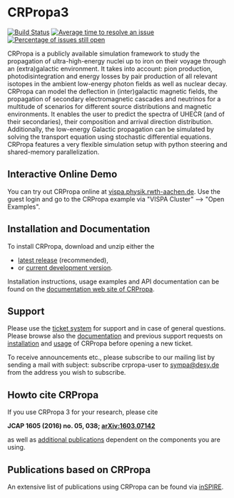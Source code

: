 CRPropa3
========

[![Build Status](https://travis-ci.org/CRPropa/CRPropa3.svg?branch=master)](https://travis-ci.org/CRPropa/CRPropa3)
[![Average time to resolve an issue](http://isitmaintained.com/badge/resolution/CRPropa/CRPropa3.svg)](http://isitmaintained.com/project/CRPropa/CRPropa3 "Average time to resolve an issue")
[![Percentage of issues still open](http://isitmaintained.com/badge/open/CRPropa/CRPropa3.svg)](http://isitmaintained.com/project/CRPropa/CRPropa3 "Percentage of issues still open")

CRPropa is a publicly available simulation framework to study the propagation
of ultra-high-energy nuclei up to iron on their voyage through an
(extra)galactic environment. It takes into account: pion production,
photodisintegration and energy losses by pair production of all relevant
isotopes in the ambient low-energy photon fields as well as nuclear decay.
CRPropa can model the deflection in (inter)galactic magnetic fields, the
propagation of secondary electromagnetic cascades and neutrinos for a multitude
of scenarios for different source distributions and magnetic environments. It
enables the user to predict the spectra of UHECR (and of their secondaries),
their composition and arrival direction distribution. Additionally, the
low-energy Galactic propagation can be simulated by solving the transport
equation using stochastic differential equations. CRPropa features a very
flexible simulation setup with python steering and shared-memory
parallelization.


## Interactive Online Demo
You can try out CRPropa online at [vispa.physik.rwth-aachen.de](https://vispa.physik.rwth-aachen.de/).
Use the guest login and go to the CRPropa example via "VISPA Cluster" --> "Open Examples".


## Installation and Documentation
To install CRPropa, download and unzip either the

* [latest release](https://github.com/CRPropa/CRPropa3/releases/latest) (recommended),
* or [current development version](https://github.com/CRPropa/CRPropa3).

Installation instructions, usage examples  and API documentation can be found on the [documentation web site of
CRPropa](http://crpropa.github.io/CRPropa3/).


## Support
Please use the [ticket system](https://github.com/CRPropa/CRPropa3/issues) for
support and in case of general questions. Please browse also the
[documentation](http://crpropa.github.io/CRPropa3/) and previous support requests on
[installation](https://github.com/CRPropa/CRPropa3/issues?utf8=%E2%9C%93&q=is%3Aissue+label%3Ainstallation+)
and
[usage](https://github.com/CRPropa/CRPropa3/issues?utf8=%E2%9C%93&q=label%3Ausage-question+)
of CRPropa before opening a new ticket.

To receive announcements etc., please subscribe to our mailing list by sending
a mail with subject: subscribe crpropa-user to sympa@desy.de from the address
you wish to subscribe.

## Howto cite CRPropa
If you use CRPropa 3 for your research, please cite

**JCAP 1605 (2016) no. 05, 038; [arXiv:1603.07142](https://arxiv.org/abs/1603.07142)**

as well as [additional publications](https://crpropa.github.io/CRPropa3/pages/howto_cite_crpropa.html) dependent on the components you are using.


## Publications based on CRPropa
An extensive list of publications using CRPropa can be found via
[inSPIRE](http://inspirehep.net/search?ln=en&ln=en&p=refersto%3Arecid%3A1322902+or+refersto%3Arecid%3A1432676+or+refersto%3Arecid%3A1242078&of=hb&action_search=Search&sf=earliestdate&so=d&rm=&rg=25&sc=0).

